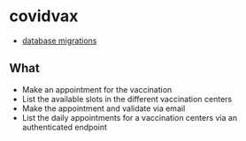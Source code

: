 # covidvax

* [database migrations](./docs/migrations.md)

## What

* Make an appointment for the vaccination
* List the available slots in the different vaccination centers
* Make the appointment and validate via email
* List the daily appointments for a vaccination centers via an authenticated endpoint
